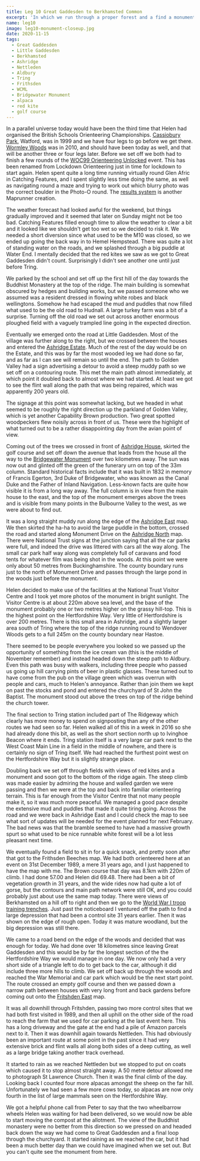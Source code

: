 ```yaml
---
title: Leg 10 Great Gaddesden to Berkhamsted Common
excerpt: 'In which we run through a proper forest and a find a monument rising above it'
name: leg10
image: leg10-monument-closeup.jpg
date: 2020-11-15
tags:
  - Great Gaddesden
  - Little Gaddesden
  - Berkhamsted
  - Ashridge
  - Nettleden
  - Aldbury
  - Tring
  - Frithsden
  - WCML
  - Bridgewater Monument
  - alpaca
  - red kite
  - golf course
---
```


In a parallel universe today would have been the third time that Helen had organised the British Schools Orienteering Championships. [Cassiobury Park](https://www.happyherts.routegadget.co.uk/rg2/#294), Watford, was in 1999 and we have four legs to go before we get there. [Wormley Woods](https://www.happyherts.routegadget.co.uk/rg2/#56) was in 2010, and should have been today as well, and that will be another three or four legs later. Before we set off we both had to finish a few rounds of the [WOC99 Orienteering Unlocked](https://orienteeringunlocked.com/world-champs-1999/) event. This has been renamed from Lockdown Orienteering just in time for lockdown to start again. Helen spent quite a long time running virtually round Glen Afric in Catching Features, and I spent slightly less time doing the same, as well as navigating round a maze and trying to work out which blurry photo was the correct boulder in the Photo-O round. The [results system](https://www.maprunner.co.uk/lockdown-results/events/e009) is another Maprunner creation.

The weather forecast had looked awful for the weekend, but things gradually improved and it seemed that later on Sunday might not be too bad. Catching Features filled enough time to allow the weather to clear a bit and it looked like we shouldn't get too wet so we decided to risk it. We needed a short diversion since what used to be the M10 was closed, so we ended up going the back way in to Hemel Hempstead. There was quite a lot of standing water on the roads, and we splashed through a big puddle at Water End. I mentally decided that the red kites we saw as we got to Great Gaddesden didn't count. Surprisingly I didn't see another one until just before Tring.

We parked by the school and set off up the first hill of the day towards the Buddhist Monastery at the top of the ridge. The main building is somewhat obscured by hedges and building works, but we passed someone who we assumed was a resident dressed in flowing white robes and black wellingtons. Somehow he had escaped the mud and puddles that now filled what used to be the old road to Hudnall. A large turkey farm was a bit of a surprise. Turning off the old road we set out across another enormous ploughed field with a vaguely trampled line going in the expected direction.

Eventually we emerged onto the road at Little Gaddesden. Most of the village was further along to the right, but we crossed between the houses and entered the [Ashridge Estate](https://www.nationaltrust.org.uk/ashridge-estate). Much of the rest of the day would be on the Estate, and this was by far the most wooded leg we had done so far, and as far as I can see will remain so until the end. The path to Golden Valley had a sign advertising a detour to avoid a steep muddy path so we set off on a contouring route. This met the main path almost immediately, at which point it doubled back to almost where we had started. At least we got to see the flint wall along the path that was being repaired, which was apparently 200 years old.

The signage at this point was somewhat lacking, but we headed in what seemed to be roughly the right direction up the parkland of Golden Valley, which is yet another Capability Brown production. Two great spotted woodpeckers flew noisily across in front of us. These were the highlight of what turned out to be a rather disappointing day from the avian point of view.

Coming out of the trees we crossed in front of [Ashridge House](https://www.ashridgehouse.org.uk/), skirted the golf course and set off down the avenue that leads from the house all the way to the [Bridgewater Monument](https://en.wikipedia.org/wiki/Bridgewater_Monument) over two kilometres away. The sun was now out and glinted off the green of the funerary urn on top of the 33m column. Standard historical facts include that it was built in 1832 in memory of Francis Egerton, 3rd Duke of Bridgewater, who was known as the Canal Duke and the Father of Inland Navigation. Less-known facts are quite how visible it is from a long way away. The full column is in view from the main house to the east, and the top of the monument emerges above the trees and is visible from many points in the Bulbourne Valley to the west, as we were about to find out.

It was a long straight muddy run along the edge of the [Ashridge East](https://www.happyherts.routegadget.co.uk/rg2/#250) map. We then skirted the ha-ha to avoid the large puddle in the bottom, crossed the road and started along Monument Drive on the [Ashridge North](https://www.happyherts.routegadget.co.uk/rg2/#345) map. There were National Trust signs at the junction saying that all the car parks were full, and indeed the drive was littered with cars all the way along. The small car park half way along was completely full of caravans and food tents for whatever film was being shot in the woods. At this point we were only about 50 metres from Buckinghamshire. The county boundary runs just to the north of Monument Drive and passes through the large pond in the woods just before the monument.

Helen decided to make use of the facilities at the National Trust Visitor Centre and I took yet more photos of the monument in bright sunlight. The Visitor Centre is at about 220m above sea level, and the base of the monument probably one or two metres higher on the grassy hill-top. This is the highest point on the Hertfordshire Way. Very little of Hertfordshire is over 200 metres. There is this small area in Ashridge, and a slightly larger area south of Tring where the top of the ridge running round to Wendover Woods gets to a full 245m on the county boundary near Hastoe.

There seemed to be people everywhere you looked so we passed up the opportunity of something from the ice cream van (this is the middle of November remember) and instead headed down the steep path to Aldbury. Even this path was busy with walkers, including three people who passed us going up hill carrying pints of beer in plastic glasses. These turned out to have come from the pub on the village green which was overrun with people and cars, much to Helen's annoyance. Rather than join them we kept on past the stocks and pond and entered the churchyard of St John the Baptist. The monument stood out above the trees on top of the ridge behind the church tower.

The final section to Tring station included part of The Ridgeway which clearly has more money to spend on signposting than any of the other routes we had seen so far. Helen walked all of this in a week in 2016 so she had already done this bit, as well as the short section north up to Ivinghoe Beacon where it ends. Tring station itself is a very large car park next to the West Coast Main Line in a field in the middle of nowhere, and there is certainly no sign of Tring itself. We had reached the furthest point west on the Hertfordshire Way but it is slightly strange place.

Doubling back we set off through fields with views of red kites and a monument and soon got to the bottom of the ridge again. The steep climb was made easier by admiring the house and walled garden we were passing and then we were at the top and back into familiar orienteering terrain. This is far enough from the Visitor Centre that not many people make it, so it was much more peaceful. We managed a good pace despite the extensive mud and puddles that made it quite tiring going. Across the road and we were back in Ashridge East and I could check the map to see what sort of updates will be needed for the event planned for next February. The bad news was that the bramble seemed to have had a massive growth spurt so what used to be nice runnable white forest will be a lot less pleasant next time.

We eventually found a field to sit in for a quick snack, and pretty soon after that got to the Frithsden Beeches map. We had both orienteered here at an event on 31st December 1989, a mere 31 years ago, and I just happened to have the map with me. The Brown course that day was 8.1km with 220m of climb. I had done 57.00 and Helen did 69.48. There had been a bit of vegetation growth in 31 years, and the wide rides now had quite a lot of gorse, but the contours and main path network were still OK, and you could probably just about use the same map today. There were views of Berkhamsted on a hill off to right and then we go to the [World War I troop training trenches](https://www.chilternsaonb.org/about-chilterns/chilterns-commons-project/history-project/berkhamsted-wwi-troop-training-trenches.html). Just past the noticeboard I ventured off the path to find a large depression that had been a control site 31 years earlier. Then it was shown on the edge of rough open. Today it was mature woodland, but the big depression was still there.

We came to a road bend on the edge of the woods and decided that was enough for today. We had done over 18 kilometres since leaving Great Gaddesden and this would be by far the longest section of the the Hertfordshire Way we would manage in one day. We now only had a very short side of a triangle left to do to get back to the car, although it did include three more hills to climb. We set off back up through the woods and reached the War Memorial and car park which would be the next start point. The route crossed an empty golf course and then we passed down a narrow path between houses with very long front and back gardens before coming out onto the [Fritshden East](https://www.happyherts.routegadget.co.uk/rg2/#215) map.

It was all downhill through Fritshden, passing two more control sites that we had both first visited in 1989, and then all uphill on the other side of the road to reach the farm that we used for car parking at the last event here. This has a long driveway and the gate at the end had a pile of Amazon parcels next to it. Then it was downhill again towards Nettleden. This had obviously been an important route at some point in the past since it had very extensive brick and flint walls all along both sides of a deep cutting, as well as a large bridge taking another track overhead.

It started to rain as we reached Nettleden but we stopped to put on coats which caused it to stop almost straight away. A 50 metre detour allowed me to photograph St Lawrence Church. Then it was the final climb of the day. Looking back I counted four more alpacas amongst the sheep on the far hill. Unfortunately we had seen a few more cows today, so alpacas are now only fourth in the list of large mammals seen on the Hertfordshire Way.

We got a helpful phone call from Peter to say that the two wheelbarrow wheels Helen was waiting for had been delivered, so we would now be able to start moving the compost at the allotment. The view of the Buddhist monastery were no better from this direction so we pressed on and headed back down the way we had come to Great Gaddesden and a final loop through the churchyard. It started raining as we reached the car, but it had been a much better day than we could have imagined when we set out. But you can't quite see the monument from here.
